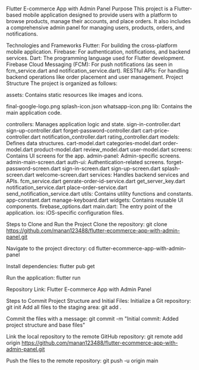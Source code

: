 Flutter E-commerce App with Admin Panel
Purpose
This project is a Flutter-based mobile application designed to provide users with a platform to browse products, manage their accounts, and place orders. It also includes a comprehensive admin panel for managing users, products, orders, and notifications.

Technologies and Frameworks
Flutter: For building the cross-platform mobile application.
Firebase: For authentication, notifications, and backend services.
Dart: The programming language used for Flutter development.
Firebase Cloud Messaging (FCM): For push notifications (as seen in fcm_service.dart and notification_service.dart).
RESTful APIs: For handling backend operations like order placement and user management.
Project Structure
The project is organized as follows:

assets: Contains static resources like images and icons.

final-google-logo.png
splash-icon.json
whatsapp-icon.png
lib: Contains the main application code.

controllers: Manages application logic and state.
sign-in-controller.dart
sign-up-controller.dart
forget-password-controller.dart
cart-price-controller.dart
notification_controller.dart
rating_controller.dart
models: Defines data structures.
cart-model.dart
categories-model.dart
order-model.dart
product-model.dart
review_model.dart
user-model.dart
screens: Contains UI screens for the app.
admin-panel: Admin-specific screens.
admin-main-screen.dart
auth-ui: Authentication-related screens.
forget-password-screen.dart
sign-in-screen.dart
sign-up-screen.dart
splash-screen.dart
welcome-screen.dart
services: Handles backend services and APIs.
fcm_service.dart
genrate-order-id-service.dart
get_server_key.dart
notification_service.dart
place-order-service.dart
send_notification_service.dart
utils: Contains utility functions and constants.
app-constant.dart
manage-keyboard.dart
widgets: Contains reusable UI components.
firebase_options.dart
main.dart: The entry point of the application.
ios: iOS-specific configuration files.

Steps to Clone and Run the Project
Clone the repository:
git clone https://github.com/manan123488/flutter-ecommerce-app-with-admin-panel.git

Navigate to the project directory: cd flutter-ecommerce-app-with-admin-panel

Install dependencies: flutter pub get

Run the application: flutter run

Repository Link:
Flutter E-commerce App with Admin Panel

Steps to Commit Project Structure and Initial Files:
Initialize a Git repository:
git init
Add all files to the staging area: git add .

Commit the files with a message: git commit -m "Initial commit: Added project structure and base files"

Link the local repository to the remote GitHub repository: git remote add origin https://github.com/manan123488/flutter-ecommerce-app-with-admin-panel.git

Push the files to the remote repository: git push -u origin main
